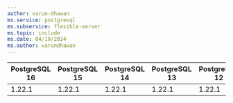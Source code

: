 ```yaml
---
author: varun-dhawan
ms.service: postgresql
ms.subservice: flexible-server
ms.topic: include
ms.date: 04/19/2024
ms.author: varundhawan
---
```

| **PostgreSQL 16** | **PostgreSQL 15** | **PostgreSQL 14** | **PostgreSQL 13** | **PostgreSQL 12** | **PostgreSQL 11** |
|-------------------|-------------------|-------------------|-------------------|-------------------|-------------------|
| 1.22.1            | 1.22.1            | 1.22.1            | 1.22.1            | 1.22.1            | 1.22.1|
